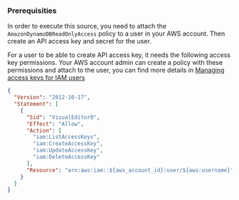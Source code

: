 ### Prerequisities

In order to execute this source, you need to attach the `AmazonDynamoDBReadOnlyAccess` policy to a user in your AWS account. Then create an API access key and secret for the user.

For a user to be able to create API access key, it needs the following access key permissions. Your AWS account admin can create a policy with these permissions and attach to the user, you can find more details in [Managing access keys for IAM users](https://docs.aws.amazon.com/IAM/latest/UserGuide/id_credentials_access-keys.html)

```json
{
  "Version": "2012-10-17",
  "Statement": [
    {
      "Sid": "VisualEditor0",
      "Effect": "Allow",
      "Action": [
        "iam:ListAccessKeys",
        "iam:CreateAccessKey",
        "iam:UpdateAccessKey",
        "iam:DeleteAccessKey"
      ],
      "Resource": "arn:aws:iam::${aws_account_id}:user/${aws:username}"
    }
  ]
}
```
